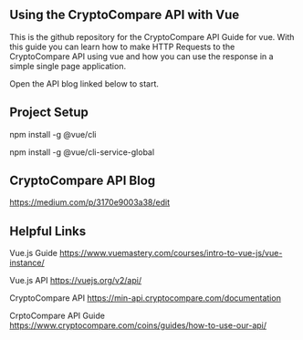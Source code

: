 ## Using the CryptoCompare API with Vue
This is the github repository for the CryptoCompare API Guide for vue. 
With this guide you can learn how to make HTTP Requests to the CryptoCompare
API using vue and how you can use the response in a simple single page
application. 

Open the API blog linked below to start.

## Project Setup
npm install -g @vue/cli

npm install -g @vue/cli-service-global

## CryptoCompare API Blog
https://medium.com/p/3170e9003a38/edit

## Helpful Links

Vue.js Guide
https://www.vuemastery.com/courses/intro-to-vue-js/vue-instance/

Vue.js API 
https://vuejs.org/v2/api/

CryptoCompare API
https://min-api.cryptocompare.com/documentation

CrptoCompare API Guide
https://www.cryptocompare.com/coins/guides/how-to-use-our-api/
